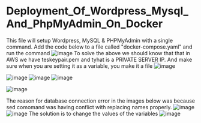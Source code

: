 # Deployment_Of_Wordpress_Mysql_And_PhpMyAdmin_On_Docker
This file will setup Wordpress, MySQL &amp; PHPMyAdmin with a single command. Add the code below to a file called "docker-compose.yaml" and run the command
![image](https://user-images.githubusercontent.com/99332618/205986632-2f5aaead-2c6e-4f92-905e-b8648c82bae4.png)
To solve the above we should know that that in AWS we have teskeypair.pem and tyhat is a PRIVATE SERVER IP. And make sure when 
you are setting it as a variable, you make it a file
![image](https://user-images.githubusercontent.com/99332618/205987349-85d7ea31-9f95-42c4-b0cd-9bdf88cb74ff.png)

![image](https://user-images.githubusercontent.com/99332618/211559626-2632c011-2d07-493d-9aa4-b143185bcadf.png)
![image](https://user-images.githubusercontent.com/99332618/211559740-3dc9f6c2-9ea5-42e8-84ab-a5ce7efc771a.png)
![image](https://user-images.githubusercontent.com/99332618/211559911-877904eb-0a8a-4f8e-a6c6-57da0e4dfd37.png)

![image](https://user-images.githubusercontent.com/99332618/213138311-56dd4cb2-c5dd-47ba-8858-df4c88192fef.png)

The reason for database connection error in the images below was because sed comomand was having conflict with replacing names properly.
![image](https://user-images.githubusercontent.com/99332618/226101023-57c4a0cb-7283-42fc-913f-95bdfaa0588c.png)
![image](https://user-images.githubusercontent.com/99332618/226101032-88e2380e-6b0f-45ec-b5ef-e1d812c01924.png)
The solution is to change the values of the variables 
![image](https://user-images.githubusercontent.com/99332618/226101071-5b05f19e-8f08-4fbb-a637-97a9bd1051f3.png)
